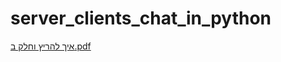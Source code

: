 # server_clients_chat_in_python
[איך להריץ וחלק ב.pdf](https://github.com/HTUR5/server_clients_chat_in_python/files/9946150/default.pdf)
